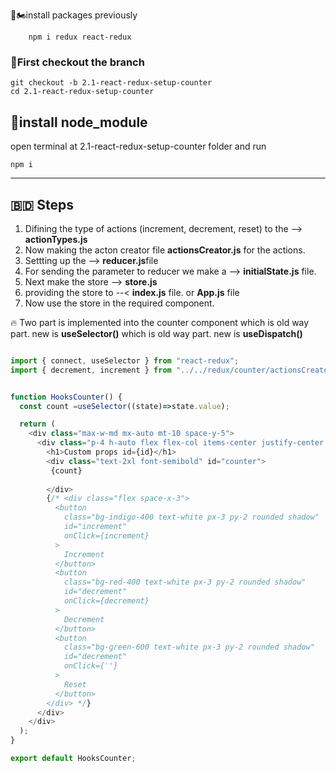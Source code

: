 🎁🏍️install packages previously

        npm i redux react-redux

### 🎁First checkout the branch

    git checkout -b 2.1-react-redux-setup-counter
    cd 2.1-react-redux-setup-counter
## 🎁install node_module
open terminal at 2.1-react-redux-setup-counter folder and run

    npm i
---

##  🇧🇩 Steps

1.  Difining the type of actions (increment, decrement, reset) to the --> **actionTypes.js**
2.  Now making the acton creator file **actionsCreator.js** for the actions.
3.  Settting up the -->  **reducer.js**file
4.  For sending the parameter to reducer we make a --> **initialState.js** file.
5.  Next make the store --> **store.js**
6.  providing the store to --< **index.js** file. or **App.js** file
7.  Now use the store in the required component.


🔥  Two part is implemented into the counter component
    which is old way part. new is **useSelector()**
    which is old way part. new is **useDispatch()**

```js

import { connect, useSelector } from "react-redux";
import { decrement, increment } from "../../redux/counter/actionsCreator";


function HooksCounter() {
  const count =useSelector((state)=>state.value);

  return (
    <div class="max-w-md mx-auto mt-10 space-y-5">
      <div class="p-4 h-auto flex flex-col items-center justify-center space-y-5 bg-white rounded shadow">
        <h1>Custom props id={id}</h1>
        <div class="text-2xl font-semibold" id="counter">
         {count}
         
        </div>
        {/* <div class="flex space-x-3">
          <button
            class="bg-indigo-400 text-white px-3 py-2 rounded shadow"
            id="increment"
            onClick={increment}
          > 
            Increment
          </button>
          <button
            class="bg-red-400 text-white px-3 py-2 rounded shadow"
            id="decrement"
            onClick={decrement}
          >
            Decrement
          </button>
          <button
            class="bg-green-600 text-white px-3 py-2 rounded shadow"
            id="decrement"
            onClick={''}
          >
            Reset
          </button>
        </div> */}
      </div>
    </div>
  );
}

export default HooksCounter;
```
